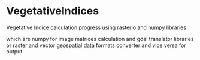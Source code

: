 # VegetativeIndices
Vegetative Indice calculation progress using rasterio and numpy libraries

which are numpy for image matrices calculation and gdal translator libraries or raster and vector geospatial data formats converter and vice versa for output. 
